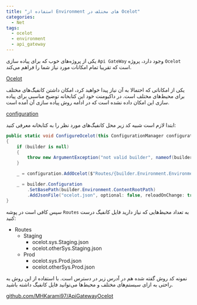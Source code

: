 ```yaml
---
title: "استفاده از Environment های مختلف در Ocelot"
categories:
  - Net
tags:
  - ocelot
  - environment
  - api_gateway
---
```


یکی از پروژه‌های خوب که برای پیاده سازی `Api GateWay` وجود دارد، پروژه `Ocelot` است که تقریبا تمام امکانات مورد نیاز شما را فراهم می‌کند.  

[Ocelot](https://github.com/ThreeMammals/Ocelot)  

یکی از امکاناتی که احتمالا به آن نیاز پیدا خواهید کرد، امکان داشتن کانفیگ‌های مختلف برای محیط‌های مختلف است. در داکیومنت خود این کتابخانه توضیح مناسبی برای پیاده سازی این امکان داده نشده است که در ادامه روش پیاده سازی آن آمده است.  

[configuration](https://ocelot.readthedocs.io/en/latest/features/configuration.html)  

ابتدا لازم است شبیه کد زیر محل کانفیگ‌های مورد نظر را به کتابخانه معرفی کنید:  

```csharp
public static void ConfigureOcelot(this ConfigurationManager configuration, WebApplicationBuilder builder)
{
    if (builder is null)
    {
        throw new ArgumentException("not valid builder", nameof(builder));
    }

    _ = configuration.AddOcelot($"Routes/{builder.Environment.EnvironmentName}", builder.Environment);

    _ = builder.Configuration
        .SetBasePath(builder.Environment.ContentRootPath)
        .AddJsonFile("ocelot.json", optional: false, reloadOnChange: true);
}
```

سپس کافی است در پوشه `Routes` به تعداد محیط‌هایی که نیاز دارید فایل کانفیگ درست کنید:  

- Routes
    - Staging
        - ocelot.sys.Staging.json
        - ocelot.otherSys.Staging.json
    - Prod
        - ocelot.sys.Prod.json
        - ocelot.otherSys.Prod.json

نمونه کد روش گفته شده هم در آدرس زیر در دسترس است. با استفاده از این روش به راحتی به ازای سیستم‌های مختلف و محیط‌ها می‌توانید فایل کانفیگ داشته باشید.

[github.com/MHKarami97/ApiGatewayOcelot](https://github.com/MHKarami97/ApiGatewayOcelot/tree/main/ApiGateway/Routes)